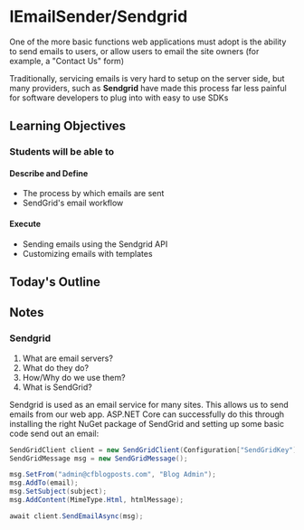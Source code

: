 # IEmailSender/Sendgrid

One of the more basic functions web applications must adopt is the ability to send emails to users, or allow users to email the site owners (for example, a "Contact Us" form)

Traditionally, servicing emails is very hard to setup on the server side, but many providers, such as **Sendgrid** have made this process far less painful for software developers to plug into with easy to use SDKs

## Learning Objectives

### Students will be able to

#### Describe and Define

- The process by which emails are sent
- SendGrid's email workflow

#### Execute

- Sending emails using the Sendgrid API
- Customizing emails with templates

## Today's Outline

<!-- To Be Completed By Instructor -->

## Notes

### Sendgrid

1. What are email servers?
2. What do they do?
3. How/Why do we use them?
4. What is SendGrid?

Sendgrid is used as an email service for many sites. This allows us to send emails from our web app. ASP.NET Core can successfully do this through installing the right NuGet package of SendGrid and setting up some basic code send out an email:

```csharp
SendGridClient client = new SendGridClient(Configuration["SendGridKey"]);
SendGridMessage msg = new SendGridMessage();

msg.SetFrom("admin@cfblogposts.com", "Blog Admin");
msg.AddTo(email);
msg.SetSubject(subject);
msg.AddContent(MimeType.Html, htmlMessage);

await client.SendEmailAsync(msg);
```
